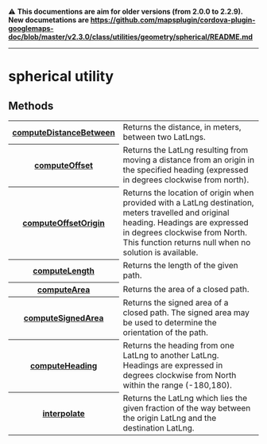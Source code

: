 :warning: **This documentions are aim for older versions (from 2.0.0 to 2.2.9).
New documetations are https://github.com/mapsplugin/cordova-plugin-googlemaps-doc/blob/master/v2.3.0/class/utilities/geometry/spherical/README.md**

---------------
# spherical utility

## Methods
<table>
    <tr>
        <th><a href="./computeDistanceBetween/README.md">computeDistanceBetween</a></th>
        <td>Returns the distance, in meters, between two LatLngs.</td>
    </tr>
    <tr>
        <th><a href="./computeOffset/README.md">computeOffset</a></th>
        <td>Returns the LatLng resulting from moving a distance from an origin in the specified heading (expressed in degrees clockwise from north).</td>
    </tr>
    <tr>
        <th><a href="./computeOffsetOrigin/README.md">computeOffsetOrigin</a></th>
        <td>Returns the location of origin when provided with a LatLng destination, meters travelled and original heading. Headings are expressed in degrees clockwise from North. This function returns null when no solution is available.</td>
    </tr>
    <tr>
        <th><a href="./computeLength/README.md">computeLength</a></th>
        <td>Returns the length of the given path.</td>
    </tr>
    <tr>
        <th><a href="./computeArea/README.md">computeArea</a></th>
        <td>Returns the area of a closed path.</td>
    </tr>
    <tr>
        <th><a href="./computeSignedArea/README.md">computeSignedArea</a></th>
        <td>Returns the signed area of a closed path. The signed area may be used to determine the orientation of the path.</td>
    </tr>
    <tr>
        <th><a href="./computeHeading/README.md">computeHeading</a></th>
        <td>Returns the heading from one LatLng to another LatLng. Headings are expressed in degrees clockwise from North within the range (-180,180).</td>
    </tr>
    <tr>
        <th><a href="./interpolate/README.md">interpolate</a></th>
        <td>Returns the LatLng which lies the given fraction of the way between the origin LatLng and the destination LatLng.</td>
    </tr>
</table>
